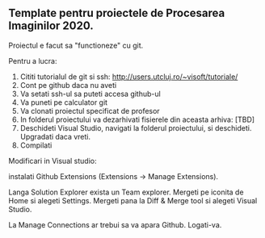 ## Template pentru proiectele de Procesarea Imaginilor 2020.

Proiectul e facut sa "functioneze" cu git.

Pentru a lucra:

1) Cititi tutorialul de git si ssh: http://users.utcluj.ro/~visoft/tutoriale/
2) Cont pe github daca nu aveti
3) Va setati ssh-ul sa puteti accesa github-ul
4) Va puneti pe calculator git
5) Va clonati proiectul specificat de profesor
6) In folderul proiectului va dezarhivati fisierele din aceasta arhiva: [TBD]
7) Deschideti Visual Studio, navigati la folderul proiectului, si deschideti. Upgradati daca vreti.
8) Compilati


Modificari in Visual studio:

instalati Github Extensions (Extensions -> Manage Extensions).

Langa Solution Explorer exista un Team explorer. Mergeti pe iconita de Home si alegeti Settings.
Mergeti pana la Diff & Merge tool si alegeti Visual Studio.

La Manage Connections ar trebui sa va apara Github. Logati-va.